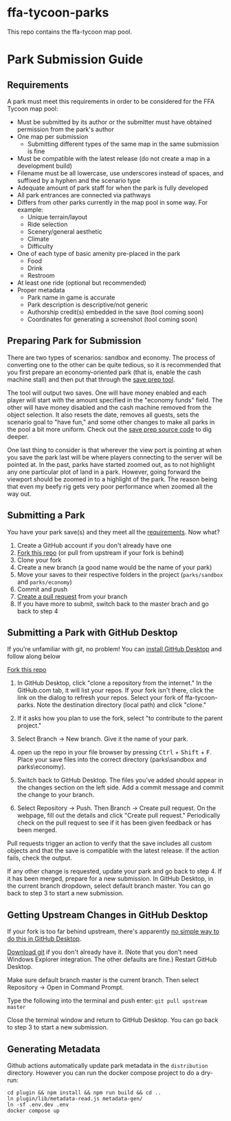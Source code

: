 # ffa-tycoon-parks

This repo contains the ffa-tycoon map pool.

# Park Submission Guide

## Requirements

A park must meet this requirements in order to be considered for the FFA Tycoon map pool:

- Must be submitted by its author or the submitter must have obtained permission from the park's author
- One map per submission
    - Submitting different types of the same map in the same submission is fine
- Must be compatible with the latest release (do not create a map in a development build)
- Filename must be all lowercase, use underscores instead of spaces, and suffixed by a hyphen and the scenario type
- Adequate amount of park staff for when the park is fully developed
- All park entrances are connected via pathways
- Differs from other parks currently in the map pool in some way. For example:
    - Unique terrain/layout
    - Ride selection
    - Scenery/general aesthetic
    - Climate
    - Difficulty
- One of each type of basic amenity pre-placed in the park
    - Food
    - Drink
    - Restroom
- At least one ride (optional but recommended)
- Proper metadata
    - Park name in game is accurate
    - Park description is descriptive/not generic
    - Authorship credit(s) embedded in the save (tool coming soon)
    - Coordinates for generating a screenshot (tool coming soon)

## Preparing Park for Submission

There are two types of scenarios: sandbox and economy. The process of converting one to the other can be quite tedious, so it is recommended that you first prepare an economy-oriented park (that is, enable the cash machine stall) and then put that through the [save prep tool](https://prep.ffa-tycoon.com/).

The tool will output two saves. One will have money enabled and each player will start with the amount specified in the "economy funds" field. The other will have money disabled and the cash machine removed from the object selection. It also resets the date, removes all guests, sets the scenario goal to "have fun," and some other changes to make all parks in the pool a bit more uniform. Check out the [save prep source code](https://gitlab.com/sanin.dev/ffa-tycoon-scenario-prep/-/blob/saveprep/src/openrct2/cmdline/PrepCommand.cpp) to dig deeper.

One last thing to consider is that wherever the view port is pointing at when you save the park last will be where players connecting to the server will be pointed at. In the past, parks have started zoomed out, as to not highlight any one particular plot of land in a park. However, going forward the viewport should be zoomed in to a highlight of the park. The reason being that even my beefy rig gets very poor performance when zoomed all the way out.

## Submitting a Park

You have your park save(s) and they meet all the [requirements](#requirements). Now what?

1. Create a GitHub account if you don't already have one
1. [Fork this repo](https://github.com/CorySanin/ffa-tycoon-parks/fork) (or pull from upstream if your fork is behind)
1. Clone your fork
1. Create a new branch (a good name would be the name of your park)
1. Move your saves to their respective folders in the project (`parks/sandbox` and `parks/economy`)
1. Commit and push
1. [Create a pull request](https://github.com/CorySanin/ffa-tycoon-parks/pulls) from your branch
1. If you have more to submit, switch back to the master brach and go back to step 4

## Submitting a Park with GitHub Desktop

If you're unfamiliar with git, no problem! You can [install GitHub Desktop](https://desktop.github.com/) and follow along below

[Fork this repo](https://github.com/CorySanin/ffa-tycoon-parks/fork)

1. In GitHub Desktop, click "clone a repository from the internet." In the GitHub.com tab, it will list your repos. If your fork isn't there, click the link on the dialog to refresh your repos. Select your fork of ffa-tycoon-parks. Note the destination directory (local path) and click "clone."

1. If it asks how you plan to use the fork, select "to contribute to the parent project."

1. Select Branch → New branch. Give it the name of your park.

1. open up the repo in your file browser by pressing <kbd>Ctrl</kbd> + <kbd>Shift</kbd> + <kbd>F</kbd>. Place your save files into the correct directory (parks\sandbox and parks\economy).

1. Switch back to GitHub Desktop. The files you've added should appear in the changes section on the left side. Add a commit message and commit the change to your branch.

1. Select Repository → Push. Then Branch → Create pull request. On the webpage, fill out the details and click "Create pull request." Periodically check on the pull request to see if it has been given feedback or has been merged.

Pull requests trigger an action to verify that the save includes all custom objects and that the save is compatible with the latest release. If the action fails, check the output.

If any other change is requested, update your park and go back to step 4. If it has been merged, prepare for a new submission. In GitHub Desktop, in the current branch dropdown, select default branch master. You can go back to step 3 to start a new submission.

## Getting Upstream Changes in GitHub Desktop

If your fork is too far behind upstream, there's apparently [no simple way to do this in GitHub Desktop](https://github.com/desktop/desktop/issues/4527).

[Download git](https://git-scm.com/downloads) if you don't already have it. (Note that you don't need Windows Explorer integration. The other defaults are fine.) Restart GitHub Desktop.

Make sure default branch master is the current branch. Then select Repository → Open in Command Prompt.

Type the following into the terminal and push enter: `git pull upstream master`

Close the terminal window and return to GitHub Desktop. You can go back to step 3 to start a new submission.

## Generating Metadata

Github actions automatically update park metadata in the `distribution` directory. However you can run the docker compose project to do a dry-run:

```
cd plugin && npm install && npm run build && cd ..
ln plugin/lib/metadata-read.js metadata-gen/
ln -sf .env.dev .env
docker compose up
```
